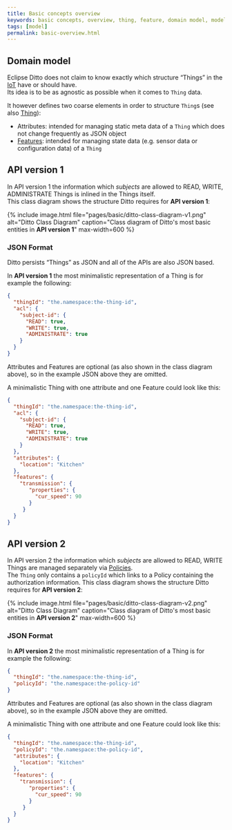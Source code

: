 ```yaml
---
title: Basic concepts overview
keywords: basic concepts, overview, thing, feature, domain model, model
tags: [model]
permalink: basic-overview.html
---
```


## Domain model

Eclipse Ditto does not claim to know exactly which structure “Things” in the 
<a href="#" data-toggle="tooltip" data-original-title="{{site.data.glossary.iot}}">IoT</a> have or should have.<br/>
Its idea is to be as agnostic as possible when it comes to `Thing` data.

It however defines two coarse elements in order to structure `Thing`s (see also [Thing](basic-thing.html)):
* Attributes: intended for managing static meta data of a `Thing` which does not change frequently as JSON object
* [Features](basic-feature.html): intended for managing state data (e.g. sensor data or configuration data) of a `Thing`

## API version 1

In API version 1 the information which _subjects_ are allowed to READ, WRITE, ADMINISTRATE Things is inlined in the Things itself.<br />
This class diagram shows the structure Ditto requires for **API version 1**:

{% include image.html file="pages/basic/ditto-class-diagram-v1.png" alt="Ditto Class Diagram" caption="Class diagram of Ditto's most basic entities in <b>API version 1</b>" max-width=600 %}

### JSON Format

Ditto persists “Things” as JSON and all of the APIs are also JSON based.

In **API version 1** the most minimalistic representation of a Thing is for example the following:

```json
{
  "thingId": "the.namespace:the-thing-id",
  "acl": {
    "subject-id": {
      "READ": true,
      "WRITE": true,
      "ADMINISTRATE": true
    }
  }
}
```

Attributes and Features are optional (as also shown in the class diagram above), so in the example JSON above they are 
omitted.

A minimalistic Thing with one attribute and one Feature could look like this:

```json
{
  "thingId": "the.namespace:the-thing-id",
  "acl": {
    "subject-id": {
      "READ": true,
      "WRITE": true,
      "ADMINISTRATE": true
    }
  },
  "attributes": {
    "location": "Kitchen"
  },
  "features": {
    "transmission": {
       "properties": {
         "cur_speed": 90
       }
     }
  }
}
```


## API version 2

In API version 2 the information which _subjects_ are allowed to READ, WRITE Things are managed separately via [Policies](basic-policy.html).<br />
The `Thing` only contains a `policyId` which links to a Policy containing the authorization information.
This class diagram shows the structure Ditto requires for **API version 2**:

{% include image.html file="pages/basic/ditto-class-diagram-v2.png" alt="Ditto Class Diagram" caption="Class diagram of Ditto's most basic entities in <b>API version 2</b>" max-width=600 %}

### JSON Format

In **API version 2** the most minimalistic representation of a Thing is for example the following:

```json
{
  "thingId": "the.namespace:the-thing-id",
  "policyId": "the.namespace:the-policy-id"
}
```

Attributes and Features are optional (as also shown in the class diagram above), so in the example JSON above they are 
omitted.

A minimalistic Thing with one attribute and one Feature could look like this:

```json
{
  "thingId": "the.namespace:the-thing-id",
  "policyId": "the.namespace:the-policy-id",
  "attributes": {
    "location": "Kitchen"
  },
  "features": {
    "transmission": {
       "properties": {
         "cur_speed": 90
       }
     }
  }
}
```
